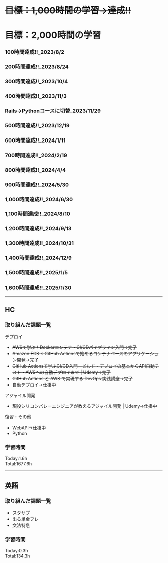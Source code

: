 # ~~目標：1,000時間の学習→達成!!~~
# 目標：2,000時間の学習
### 100時間達成!!_2023/8/2
### 200時間達成!!_2023/8/24
### 300時間達成!!_2023/10/4
### 400時間達成!!_2023/11/3
### Rails→Pythonコースに切替_2023/11/29
### 500時間達成!!_2023/12/19
### 600時間達成!!_2024/1/11
### 700時間達成!!_2024/2/19
### 800時間達成!!_2024/4/4
### 900時間達成!!_2024/5/30
### 1,000時間達成!!_2024/6/30
### 1,100時間達成!!_2024/8/10
### 1,200時間達成!!_2024/9/13
### 1,300時間達成!!_2024/10/31
### 1,400時間達成!!_2024/12/9
### 1,500時間達成!!_2025/1/5
### 1,600時間達成!!_2025/1/30

------------------------------------------
## HC
### 取り組んだ課題一覧
デプロイ
- ~~AWSで学ぶ！Dockerコンテナ・CI/CDパイプライン入門→完了~~
- ~~Amazon ECS × GitHub Actionsで始めるコンテナベースのアプリケーション開発→完了~~
- ~~GitHub Actionsで学ぶCI/CD入門―ビルド・デプロイの基本からAPI自動テスト・AWSへの自動デプロイまで | Udemy→完了~~
- ~~GitHub Actions と AWS で実現する DevOps 実践講座→完了~~
- 自動デプロイ→仕掛中

アジャイル開発
- 現役シリコンバレーエンジニアが教えるアジャイル開発 | Udemy→仕掛中

復習・その他
- WebAPI→仕掛中
- Python

### 学習時間
Today:1.6h<br>
Total:1677.6h

------------------------------------------
## 英語
### 取り組んだ課題一覧
- スタサプ
- 出る単金フレ
- 文法特急

### 学習時間
Today:0.3h<br>
Total:134.3h